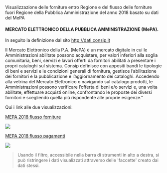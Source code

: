 Visualizzazione delle forniture entro Regione e del flusso delle forniture fuori Regione della Pubblica Amministrazione del anno 2018 basato su dati del MePA

#### MERCATO ELETTRONICO DELLA PUBBLICA AMMINISTRAZIONE (MePA).

In seguito la definizione dal sito <a href="http://dati.consip.it/" target="_blank">http://dati.consip.it</a>

Il Mercato Elettronico della P.A. (MePA) è  un mercato digitale in cui le Amministrazioni abilitate possono acquistare, per valori inferiori alla soglia comunitaria, beni, servizi e lavori offerti da fornitori abilitati a presentare i propri cataloghi sul sistema. Consip definisce con appositi bandi le tipologie di beni e servizi e le condizioni generali di fornitura, gestisce l’abilitazione dei fornitori e la pubblicazione e l’aggiornamento dei cataloghi. Accedendo alla vetrina del Mercato Elettronico o navigando sul catalogo prodotti, le Amministrazioni possono verificare l’offerta di beni e/o servizi e, una volta abilitate, effettuare acquisti online, confrontando le proposte dei diversi fornitori e scegliendo quella più rispondente alle proprie esigenze."

Qui i link alle due visualizzazioni:

[MEPA 2018 flusso forniture](http://explore.ixmaps.com?project=https://raw.githubusercontent.com/gjrichter/viz/master/MEPA/ixmaps_project_mepa_ordini_flusso_forniture.json)

<a href="http://explore.ixmaps.com?project=https://raw.githubusercontent.com/gjrichter/viz/master/MEPA/ixmaps_project_mepa_ordini_flusso_forniture.json" >
<img src="https://raw.githubusercontent.com/gjrichter/viz/master/MEPA/screencapture-localhost-ixmaps-dev-rc-ixmaps-app-viewer-2019-08-07-23_40_26_small.png"></a>

<br>

[MEPA 2018 flusso pagamenti](http://explore.ixmaps.com?project=https://raw.githubusercontent.com/gjrichter/viz/master/MEPA/ixmaps_project_mepa_ordini_flusso_pagamenti.json)

<a href="http://explore.ixmaps.com?project=https://raw.githubusercontent.com/gjrichter/viz/master/MEPA/ixmaps_project_mepa_ordini_flusso_pagamenti.json" >
<img src="https://raw.githubusercontent.com/gjrichter/viz/master/MEPA/screencapture-localhost-ixmaps-dev-rc-ixmaps-app-viewer-2019-08-07-23_42_12_small.png"></a>

<br>

>Usando il filtro, accessibile nella barra di strumenti in alto a destra, si può ristringere i dati visualizzati attraverso delle 'faccette' creato dai dati stessi.


